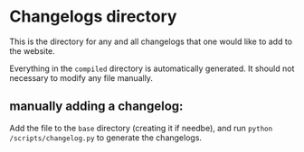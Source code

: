 # Changelogs directory

This is the directory for any and all changelogs that one would like to add to the website.

Everything in the `compiled` directory is automatically generated. It should not necessary to modify any file manually.

## manually adding a changelog:

Add the file to the `base` directory (creating it if needbe), and run `python /scripts/changelog.py` to generate the changelogs.

